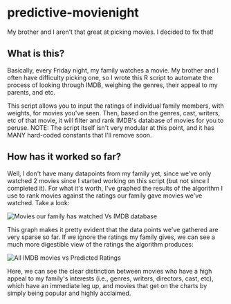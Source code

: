 # predictive-movienight
My brother and I aren't that great at picking movies. I decided to fix that!

## What is this?

Basically, every Friday night, my family watches a movie. My brother and I often
have difficulty picking one, so I wrote this R script to automate the process of
looking through IMDB, weighing the genres, their appeal to my parents, and etc.

This script allows you to input the ratings of individual family members, with
weights, for movies you've seen. Then, based on the genres, cast, writers, etc
of that movie, it will filter and rank IMDB's database of movies for you to
peruse. NOTE: The script itself isn't very modular at this point, and it has
MANY hard-coded constants that I'll remove soon.

## How has it worked so far?

Well, I don't have many datapoints from my family yet, since we've only watched
2 movies since I started working on this script (but not since I completed it).
For what it's worth, I've graphed the results of the algorithm I use to rank
movies against the ratings our family gave movies we've watched. Take a look:

![Movies our family has watched Vs IMDB database](./.github/media/our_ratings_vs_predictions_all.png)

This graph makes it pretty evident that the data points we've gathered are very
sparse so far. If we ignore the ratings my family gives, we can see a much more
digestible view of the ratings the algorithm produces:

![All IMDB movies vs Predicted Ratings](./.github/media/all_imdb.png)

Here, we can see the clear distinction between movies who have a high appeal to
my family's interests (i.e., genres, writers, directors, cast, etc), which have
an immediate leg up, and movies that get on the charts by simply being popular
and highly acclaimed.

